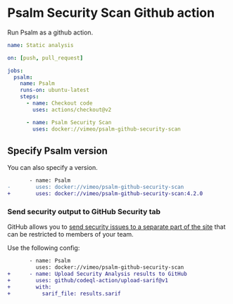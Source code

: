 # Psalm Security Scan Github action

Run Psalm as a github action.

```yaml
name: Static analysis

on: [push, pull_request]

jobs:
  psalm:
    name: Psalm
    runs-on: ubuntu-latest
    steps:
      - name: Checkout code
        uses: actions/checkout@v2

      - name: Psalm Security Scan
        uses: docker://vimeo/psalm-github-security-scan

```

## Specify Psalm version

You can also specify a version.

```diff
       - name: Psalm
-        uses: docker://vimeo/psalm-github-security-scan
+        uses: docker://vimeo/psalm-github-security-scan:4.2.0
```

### Send security output to GitHub Security tab

GitHub allows you to [send security issues to a separate part of the site](https://docs.github.com/en/free-pro-team@latest/github/finding-security-vulnerabilities-and-errors-in-your-code/sarif-support-for-code-scanning) that can be restricted to members of your team.

Use the following config:

```diff
       - name: Psalm
         uses: docker://vimeo/psalm-github-security-scan
+      - name: Upload Security Analysis results to GitHub
+        uses: github/codeql-action/upload-sarif@v1
+        with:
+          sarif_file: results.sarif
```
